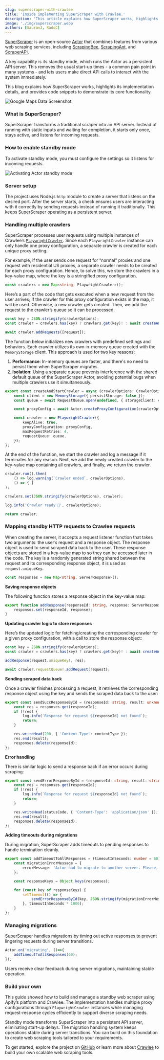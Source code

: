 ```yaml
---
slug: superscraper-with-crawlee
title: 'Inside implementing SuperScraper with Crawlee.'
description: 'This article explains how SuperScraper works, highlights its implementation details, and provides code snippets to demonstrate its core functionality.'
image: './img/superscraper.webp'
authors: [SauravJ, RadoC]
---
```


[SuperScraper](https://github.com/apify/super-scraper) is an open-source [Actor](https://docs.apify.com/platform/actors) that combines features from various web scraping services, including [ScrapingBee](https://www.scrapingbee.com/), [ScrapingAnt](https://scrapingant.com/), and [ScraperAPI](https://www.scraperapi.com/). 

A key capability is its standby mode, which runs the Actor as a persistent API server. This removes the usual start-up times - a common pain point in many systems - and lets users make direct API calls to interact with the system immediately.

This blog explains how SuperScraper works, highlights its implementation details, and provides code snippets to demonstrate its core functionality.

![Google Maps Data Screenshot](./img/superscraper.webp)

<!-- truncate -->

### What is SuperScraper?

SuperScraper transforms a traditional scraper into an API server. Instead of running with static inputs and waiting for completion, it starts only once, stays active, and listens for incoming requests. 

### How to enable standby mode

To activate standby mode, you must configure the settings so it listens for incoming requests.

![Activating Actor standby mode](./img/actor-standby.webp)

### Server setup

The project uses Node.js `http` module to create a server that listens on the desired port. After the server starts, a check ensures users are interacting with it correctly by sending requests instead of running it traditionally. This keeps SuperScraper operating as a persistent server.

### Handling multiple crawlers

SuperScraper processes user requests using multiple instances of Crawlee’s [`PlaywrightCrawler`](https://crawlee.dev/api/playwright-crawler/class/PlaywrightCrawler). Since each `PlaywrightCrawler` instance can only handle one proxy configuration, a separate crawler is created for each unique proxy setting. 

For example, if the user sends one request for “normal” proxies and one request with residential US proxies, a separate crawler needs to be created for each proxy configuration. Hence, to solve this, we store the crawlers in a key-value map, where the key is a stringified proxy configuration.

```ts
const crawlers = new Map<string, PlaywrightCrawler>();
```

Here’s a part of the code that gets executed when a new request from the user arrives; if the crawler for this proxy configuration exists in the map, it will be used. Otherwise, a new crawler gets created. Then, we add the request to the crawler’s queue so it can be processed.

```ts
const key = JSON.stringify(crawlerOptions); 
const crawler = crawlers.has(key) ? crawlers.get(key)! : await createAndStartCrawler(crawlerOptions);

await crawler.addRequests([request]);
```

The function below initializes new crawlers with predefined settings and behaviors. Each crawler utilizes its own in-memory queue created with the `MemoryStorage` client. This approach is used for two key reasons:

1. **Performance**: In-memory queues are faster, and there's no need to persist them when SuperScraper migrates.
2. **Isolation**: Using a separate queue prevents interference with the shared default queue of the SuperScraper Actor, avoiding potential bugs when multiple crawlers use it simultaneously.

```ts
export const createAndStartCrawler = async (crawlerOptions: CrawlerOptions = DEFAULT_CRAWLER_OPTIONS) => {
    const client = new MemoryStorage({ persistStorage: false });
    const queue = await RequestQueue.open(undefined, { storageClient: client });

    const proxyConfig = await Actor.createProxyConfiguration(crawlerOptions.proxyConfigurationOptions);

    const crawler = new PlaywrightCrawler({
        keepAlive: true,
        proxyConfiguration: proxyConfig,
        maxRequestRetries: 4,
        requestQueue: queue,
    });
};
```

At the end of the function, we start the crawler and log a message if it terminates for any reason. Next, we add the newly created crawler to the key-value map containing all crawlers, and finally, we return the crawler.

```ts
crawler.run().then(
    () => log.warning(`Crawler ended`, crawlerOptions),
    () => { }
);

crawlers.set(JSON.stringify(crawlerOptions), crawler);

log.info('Crawler ready 🚀', crawlerOptions);

return crawler;
```

### Mapping standby HTTP requests to Crawlee requests

When creating the server, it accepts a request listener function that takes two arguments: the user’s request and a response object. The response object is used to send scraped data back to the user. These response objects are stored in a key-value map to so they can be accessed later in the code. The key is a randomly generated string shared between the request and its corresponding response object, it is used as `request.uniqueKey`.

```ts
const responses = new Map<string, ServerResponse>();
```

**Saving response objects**

The following function stores a response object in the key-value map:

```ts
export function addResponse(responseId: string, response: ServerResponse) {
    responses.set(responseId, response);
}
```

**Updating crawler logic to store responses**

Here’s the updated logic for fetching/creating the corresponding crawler for a given proxy configuration, with a call to store the response object:

```ts
const key = JSON.stringify(crawlerOptions); 
const crawler = crawlers.has(key) ? crawlers.get(key)! : await createAndStartCrawler(crawlerOptions);

addResponse(request.uniqueKey!, res);

await crawler.requestQueue!.addRequest(request);
```

**Sending scraped data back**

Once a crawler finishes processing a request, it retrieves the corresponding response object using the key and sends the scraped data back to the user:

```ts
export const sendSuccResponseById = (responseId: string, result: unknown, contentType: string) => {
    const res = responses.get(responseId);
    if (!res) {
        log.info(`Response for request ${responseId} not found`);
        return;
    }

    res.writeHead(200, { 'Content-Type': contentType });
    res.end(result);
    responses.delete(responseId);
};
```

**Error handling**

There is similar logic to send a response back if an error occurs during scraping:

```ts
export const sendErrorResponseById = (responseId: string, result: string, statusCode: number = 500) => {
    const res = responses.get(responseId);
    if (!res) {
        log.info(`Response for request ${responseId} not found`);
        return;
    }

    res.writeHead(statusCode, { 'Content-Type': 'application/json' });
    res.end(result);
    responses.delete(responseId);
};
```

**Adding timeouts during migrations**

During migration, SuperScraper adds timeouts to pending responses to handle termination cleanly.

```ts
export const addTimeoutToAllResponses = (timeoutInSeconds: number = 60) => {
    const migrationErrorMessage = {
        errorMessage: 'Actor had to migrate to another server. Please, retry your request.',
    };

    const responseKeys = Object.keys(responses);

    for (const key of responseKeys) {
        setTimeout(() => {
            sendErrorResponseById(key, JSON.stringify(migrationErrorMessage));
        }, timeoutInSeconds * 1000);
    }
};
```

### Managing migrations

SuperScraper handles migrations by timing out active responses to prevent lingering requests during server transitions.

```ts
Actor.on('migrating', ()=>{
    addTimeoutToAllResponses(60);
});
```

Users receive clear feedback during server migrations, maintaining stable operation.

### Build your own

This guide showed how to build and manage a standby web scraper using Apify’s platform and Crawlee. The implementation handles multiple proxy configurations through `PlaywrightCrawler` instances while managing request-response cycles efficiently to support diverse scraping needs.

Standby mode transforms SuperScraper into a persistent API server, eliminating start-up delays. The migration handling system keeps operations stable during server transitions. You can build on this foundation to create web scraping tools tailored to your requirements.

To get started, explore the project on [GitHub](https://github.com/apify/super-scraper) or learn more about [Crawlee](https://crawlee.dev/) to build your own scalable web scraping tools.
